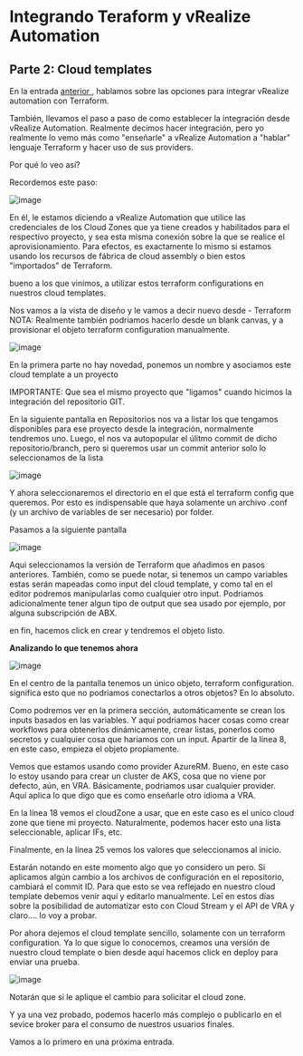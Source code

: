 <h1>Integrando Teraform y vRealize Automation</h1>

<h2>Parte 2: Cloud templates</h2>


En la entrada <a href='https://lamaedelanube.github.io/2022/04/10/Terraform-VRA Parte1.html'> anterior </a>, hablamos sobre las opciones para integrar vRealize automation con Terraform.

También, llevamos el paso a paso de como establecer la integración desde vRealize Automation.
Realmente decimos hacer integración, pero yo realmente lo vemo más como "enseñarle" a vRealize Automation a "hablar" lenguaje Terraform y hacer uso de sus providers. 

Por qué lo veo así?

Recordemos este paso:

![image](https://user-images.githubusercontent.com/51407995/163243995-4086bee1-da8a-481b-8259-501426ad1495.png)


En él, le estamos diciendo a vRealize Automation que utilice las credenciales de los Cloud Zones que ya tiene creados y habilitados para el respectivo proyecto, y sea esta misma conexión sobre la que se realice el aprovisionamiento. 
Para efectos, es exactamente lo mismo si estamos usando los recursos de fábrica de cloud assembly o bien estos "importados" de Terraform.

bueno a los que vinimos, a utilizar estos terraform configurations en nuestros cloud templates.

Nos vamos a la vista de diseño y le vamos a decir nuevo desde - Terraform
NOTA: Realmente también podriamos hacerlo desde un blank canvas, y a provisionar el objeto terraform configuration manualmente.

![image](https://user-images.githubusercontent.com/51407995/163244818-7f92b588-19f6-4223-bec7-d2a96ddb658b.png)

En la primera parte no hay novedad, ponemos un nombre y asociamos este cloud template a un proyecto

IMPORTANTE: Que sea el mismo proyecto que "ligamos" cuando hicimos la integración del repositorio GIT.

En la siguiente pantalla en Repositorios nos va a listar los que tengamos disponibles para ese proyecto desde la integración, normalmente tendremos uno.
Luego, el nos va autopopular el úlitmo commit de dicho repositorio/branch, pero si queremos usar un commit anterior solo lo seleccionamos de la lista

![image](https://user-images.githubusercontent.com/51407995/163245476-75c20171-a0d5-4bb0-b097-568ac70f4a05.png)


Y ahora seleccionaremos el directorio en el que está el terraform config que queremos.
Por esto es indispensable que haya solamente un archivo .conf (y un archivo de variables de ser necesario) por folder.

Pasamos a la siguiente pantalla

![image](https://user-images.githubusercontent.com/51407995/163247262-e57a3192-677f-495b-a461-3e2e6487f59e.png)

Aqui seleccionamos la versión de Terraform que añadimos en pasos anteriores.
También, como se puede notar, si tenemos un campo variables estas serán mapeadas como input del cloud template, y como tal en el editor podremos manipularlas como cualquier otro input.
Podriamos adicionalmente tener algun tipo de output que sea usado por ejemplo, por alguna subscripción de ABX. 

en fin, hacemos click en crear y tendremos el objeto listo.

<b>Analizando lo que tenemos ahora </b>

![image](https://user-images.githubusercontent.com/51407995/163263820-d257644a-9c06-44b6-8b2b-e6d2230e5c10.png)

En el centro de la pantalla tenemos un único objeto, terraform configuration. significa esto que no podriamos conectarlos a otros objetos? En lo absoluto. 

Como podremos ver en la primera sección, automáticamente se crean los inputs basados en las variables. Y aquí podriamos hacer cosas como crear workflows para obtenerlos dinámicamente, crear listas, ponerlos como secretos y cualquier cosa que hariamos con un input.
Apartir de la linea 8, en este caso, empieza el objeto propiamente.

Vemos que estamos usando como provider AzureRM. Bueno, en este caso lo estoy usando para crear un cluster de AKS, cosa que no viene por defecto, aún, en VRA. Básicamente, podriamos usar cualquier provider. Aquí aplica lo que digo que es como enseñarle otro idioma a VRA.

En la línea 18 vemos el cloudZone a usar, que en este caso es el unico cloud zone que tiene mi proyecto. Naturalmente, podemos hacer esto una lista seleccionable, aplicar IFs, etc.

Finalmente, en la línea 25 vemos los valores que seleccionamos al inicio.

Estarán notando en este momento algo que yo considero un pero. Si aplicamos algún cambio a los archivos de configuración en el repositorio, cambiará el commit ID. Para que esto se vea reflejado en nuestro cloud template debemos venir aquí y editarlo manualmente.
Leī en estos días sobre la posibilidad de automatizar esto con Cloud Stream y el API de VRA y claro.... lo voy a probar.


Por ahora dejemos el cloud template sencillo, solamente con un terraform configuration. Ya lo que sigue lo conocemos, creamos una versión de nuestro cloud template o bien desde aquí hacemos click en deploy para enviar una prueba.


![image](https://user-images.githubusercontent.com/51407995/163267207-b3ace15d-31d8-4d16-b021-0f564907821d.png)


Notarán que si le aplique el cambio para solicitar el cloud zone.

Y ya una vez probado, podemos hacerlo más complejo o publicarlo en el sevice broker para el consumo de nuestros usuarios finales.

Vamos a lo primero en una próxima entrada.


